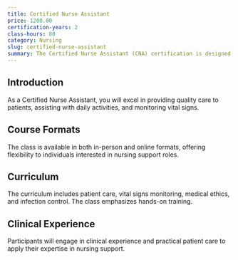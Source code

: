 ```yaml
---
title: Certified Nurse Assistant
price: 1200.00
certification-years: 2
class-hours: 80
category: Nursing
slug: certified-nurse-assistant
summary: The Certified Nurse Assistant (CNA) certification is designed for individuals pursuing a career in nursing support roles. This comprehensive class covers patient care, vital signs monitoring, and medical ethics. It equips candidates with the skills needed to provide quality care to patients.
---
```


## Introduction

As a Certified Nurse Assistant, you will excel in providing quality care to patients, assisting with daily activities, and monitoring vital signs.

## Course Formats

The class is available in both in-person and online formats, offering flexibility to individuals interested in nursing support roles.

## Curriculum

The curriculum includes patient care, vital signs monitoring, medical ethics, and infection control. The class emphasizes hands-on training.

## Clinical Experience

Participants will engage in clinical experience and practical patient care to apply their expertise in nursing support.

